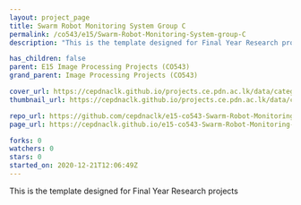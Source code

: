 ```yaml
---
layout: project_page
title: Swarm Robot Monitoring System Group C
permalink: /co543/e15/Swarm-Robot-Monitoring-System-group-C
description: "This is the template designed for Final Year Research projects"

has_children: false
parent: E15 Image Processing Projects (CO543)
grand_parent: Image Processing Projects (CO543)

cover_url: https://cepdnaclk.github.io/projects.ce.pdn.ac.lk/data/categories/co543/cover_page.jpg
thumbnail_url: https://cepdnaclk.github.io/projects.ce.pdn.ac.lk/data/categories/co543/thumbnail.jpg

repo_url: https://github.com/cepdnaclk/e15-co543-Swarm-Robot-Monitoring-System-group-C
page_url: https://cepdnaclk.github.io/e15-co543-Swarm-Robot-Monitoring-System-group-C

forks: 0
watchers: 0
stars: 0
started_on: 2020-12-21T12:06:49Z
---
```

This is the template designed for Final Year Research projects

